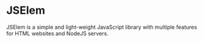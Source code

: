 <h1>JSElem</h1>
JSElem is a simple and light-weight JavaScript library with multiple features for HTML websites and NodeJS servers.
